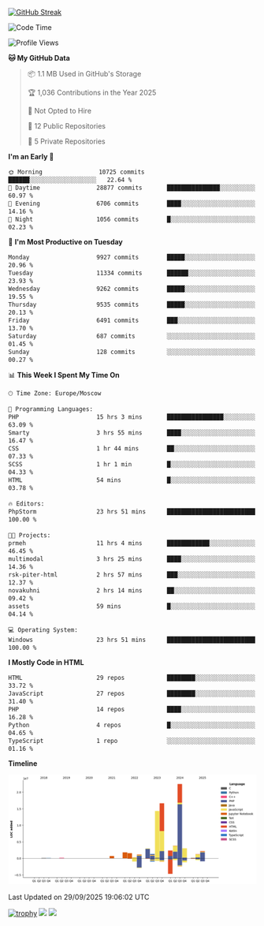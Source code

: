 [![GitHub Streak](https://github-readme-streak-stats.herokuapp.com/?user=yogik10)](https://git.io/streak-stats)
<!--START_SECTION:waka-->
![Code Time](http://img.shields.io/badge/Code%20Time-1%2C688%20hrs%201%20min-blue)

![Profile Views](http://img.shields.io/badge/Profile%20Views-0-blue)

**🐱 My GitHub Data** 

> 📦 1.1 MB Used in GitHub's Storage 
 > 
> 🏆 1,036 Contributions in the Year 2025
 > 
> 🚫 Not Opted to Hire
 > 
> 📜 12 Public Repositories 
 > 
> 🔑 5 Private Repositories 
 > 
**I'm an Early 🐤** 

```text
🌞 Morning                10725 commits       ██████░░░░░░░░░░░░░░░░░░░   22.64 % 
🌆 Daytime                28877 commits       ███████████████░░░░░░░░░░   60.97 % 
🌃 Evening                6706 commits        ████░░░░░░░░░░░░░░░░░░░░░   14.16 % 
🌙 Night                  1056 commits        █░░░░░░░░░░░░░░░░░░░░░░░░   02.23 % 
```
📅 **I'm Most Productive on Tuesday** 

```text
Monday                   9927 commits        █████░░░░░░░░░░░░░░░░░░░░   20.96 % 
Tuesday                  11334 commits       ██████░░░░░░░░░░░░░░░░░░░   23.93 % 
Wednesday                9262 commits        █████░░░░░░░░░░░░░░░░░░░░   19.55 % 
Thursday                 9535 commits        █████░░░░░░░░░░░░░░░░░░░░   20.13 % 
Friday                   6491 commits        ███░░░░░░░░░░░░░░░░░░░░░░   13.70 % 
Saturday                 687 commits         ░░░░░░░░░░░░░░░░░░░░░░░░░   01.45 % 
Sunday                   128 commits         ░░░░░░░░░░░░░░░░░░░░░░░░░   00.27 % 
```


📊 **This Week I Spent My Time On** 

```text
🕑︎ Time Zone: Europe/Moscow

💬 Programming Languages: 
PHP                      15 hrs 3 mins       ████████████████░░░░░░░░░   63.09 % 
Smarty                   3 hrs 55 mins       ████░░░░░░░░░░░░░░░░░░░░░   16.47 % 
CSS                      1 hr 44 mins        ██░░░░░░░░░░░░░░░░░░░░░░░   07.33 % 
SCSS                     1 hr 1 min          █░░░░░░░░░░░░░░░░░░░░░░░░   04.33 % 
HTML                     54 mins             █░░░░░░░░░░░░░░░░░░░░░░░░   03.78 % 

🔥 Editors: 
PhpStorm                 23 hrs 51 mins      █████████████████████████   100.00 % 

🐱‍💻 Projects: 
prmeh                    11 hrs 4 mins       ████████████░░░░░░░░░░░░░   46.45 % 
multimodal               3 hrs 25 mins       ████░░░░░░░░░░░░░░░░░░░░░   14.36 % 
rsk-piter-html           2 hrs 57 mins       ███░░░░░░░░░░░░░░░░░░░░░░   12.37 % 
novakuhni                2 hrs 14 mins       ██░░░░░░░░░░░░░░░░░░░░░░░   09.42 % 
assets                   59 mins             █░░░░░░░░░░░░░░░░░░░░░░░░   04.14 % 

💻 Operating System: 
Windows                  23 hrs 51 mins      █████████████████████████   100.00 % 
```

**I Mostly Code in HTML** 

```text
HTML                     29 repos            ████████░░░░░░░░░░░░░░░░░   33.72 % 
JavaScript               27 repos            ████████░░░░░░░░░░░░░░░░░   31.40 % 
PHP                      14 repos            ████░░░░░░░░░░░░░░░░░░░░░   16.28 % 
Python                   4 repos             █░░░░░░░░░░░░░░░░░░░░░░░░   04.65 % 
TypeScript               1 repo              ░░░░░░░░░░░░░░░░░░░░░░░░░   01.16 % 
```



**Timeline**

![Lines of Code chart](https://raw.githubusercontent.com/Yogik10/Yogik10/main/assets/bar_graph.png)


 Last Updated on 29/09/2025 19:06:02 UTC
<!--END_SECTION:waka-->
[![trophy](https://github-profile-trophy.vercel.app/?username=yogik10)](https://github.com/ryo-ma/github-profile-trophy)
![](https://github-profile-summary-cards.vercel.app/api/cards/profile-details?username=yogik10&theme=solarized_dark)
![](https://github-profile-summary-cards.vercel.app/api/cards/most-commit-language?username=yogik10&theme=solarized_dark)


